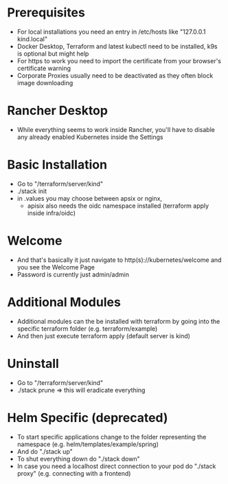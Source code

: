 # Prerequisites
- For local installations you need an entry in /etc/hosts like "127.0.0.1 kind.local"
- Docker Desktop, Terraform and latest kubectl need to be installed, k9s is optional but might help
- For https to work you need to import the certificate from your browser's certificate warning
- Corporate Proxies usually need to be deactivated as they often block image downloading

# Rancher Desktop
- While everything seems to work inside Rancher, you'll have to disable any already enabled Kubernetes inside the Settings

# Basic Installation
- Go to "/terraform/server/kind"
- ./stack init
- in .values you may choose between apsix or nginx,
    - apisix also needs the oidc namespace installed (terraform apply inside infra/oidc)

# Welcome
- And that's basically it just navigate to http(s)://kubernetes/welcome and you see the Welcome Page
- Password is currently just admin/admin

# Additional Modules
- Additional modules can the be installed with terraform by going into the specific terraform folder (e.g. terraform/example)
- And then just execute terraform apply (default server is kind)

# Uninstall
- Go to "/terraform/server/kind"
- ./stack prune => this will eradicate everything

# Helm Specific (deprecated)
- To start specific applications change to the folder representing the namespace (e.g. helm/templates/example/spring)
- And do "./stack up"
- To shut everything down do "./stack down"
- In case you need a localhost direct connection to your pod do "./stack proxy" (e.g. connecting with a frontend)
